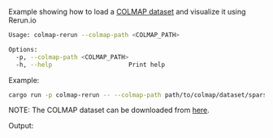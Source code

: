 Example showing how to load a [COLMAP dataset](https://colmap.github.io/) and visualize it using Rerun.io

```bash
Usage: colmap-rerun --colmap-path <COLMAP_PATH>

Options:
  -p, --colmap-path <COLMAP_PATH>
  -h, --help                     Print help
```

Example:

```bash
cargo run -p colmap-rerun -- --colmap-path path/to/colmap/dataset/sparse
```

NOTE: The COLMAP dataset can be downloaded from [here](https://colmap.github.io/datasets.html).

Output:
